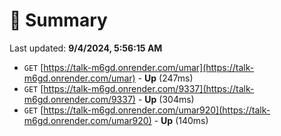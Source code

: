 # 📖 Summary
Last updated: **9/4/2024, 5:56:15 AM**

- `GET` [https://talk-m6gd.onrender.com/umar](https://talk-m6gd.onrender.com/umar) - **Up** (247ms)
- `GET` [https://talk-m6gd.onrender.com/9337](https://talk-m6gd.onrender.com/9337) - **Up** (304ms)
- `GET` [https://talk-m6gd.onrender.com/umar920](https://talk-m6gd.onrender.com/umar920) - **Up** (140ms)
